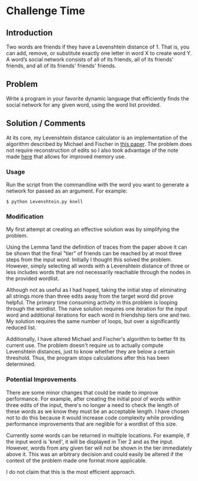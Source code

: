 # Challenge Time

## Introduction
Two words are friends if they have a Levenshtein distance of 1. That is, you
can add, remove, or substitute exactly one letter in word X to create word Y.
A word’s social network consists of all of its friends, all of its friends' friends, and all of its friends' friends' friends.

## Problem
Write a program in your favorite dynamic language that efficiently finds the
social network for any given word, using the word list provided.

## Solution / Comments

At its core, my Levenshtein distance calculator is an implementation of the algorithm described by Michael and Fischer in [this paper](http://dl.acm.org/citation.cfm?doid=321796.321811). The problem does not require reconstruction of edits so I also took advantage of the note made [here](http://en.wikipedia.org/wiki/Levenshtein_distance#Iterative_with_two_matrix_rows) that allows for improved memory use.

### Usage

Run the script from the commandline with the word you want to generate a network for passed as an argument. For example:
```
$ python Levenshtein.py knell
```

### Modification

My first attempt at creating an effective solution was by simplifying the problem. 

Using the Lemma 1and the definition of traces from the paper above it can be shown that the final "tier" of friends can be reached by at most three steps from the input word. Initially I thought this solved the problem. However, simply selecting all words with a Levenshtein distance of three or less includes words that are not necessarily reachable through the nodes in the provided wordlist.

Although not as useful as I had hoped, taking the initial step of eliminating all strings more than three edits away from the target word did prove helpful. The primary time consuming activity in this problem is looping through the wordlist. The naive solution requires one iteration for the input word and additional iterations for each word in friendship tiers one and two. My solution requires the same number of loops, but over a significantly reduced list.

Additionally, I have altered Michael and Fischer's algorithm to better fit its current use. The problem doesn't require us to actually compute Levenshtein distances, just to know whether they are below a certain threshold. Thus, the program stops calculations after this has been determined.

### Potential Improvements
There are some minor changes that could be made to improve performance. For example, after creating the initial pool of words within three edits of the input, there's no longer a need to check the length of these words as we know they must be an acceptable length. I have chosen not to do this because it would increase code complexity while providing performance improvements that are neglible for a wordlist of this size.

Currently some words can be returned in multiple locations. For example, if the input word is 'knell', it will be displayed in Tier 2 and as the input. However, words from any given tier will not be shown in the tier immediately above it. This was an arbitrary decision and could easily be altered if the context of the problem made one format more applicable.

I do not claim that this is the most efficient approach. 


